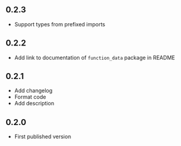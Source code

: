 ## 0.2.3

- Support types from prefixed imports

## 0.2.2

- Add link to documentation of `function_data` package in README

## 0.2.1

- Add changelog
- Format code
- Add description

## 0.2.0

- First published version
